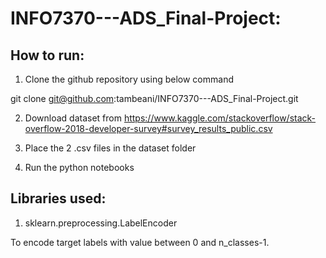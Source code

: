 # INFO7370---ADS_Final-Project:

## How to run:

1. Clone the github repository using below command

git clone git@github.com:tambeani/INFO7370---ADS_Final-Project.git

2. Download dataset from https://www.kaggle.com/stackoverflow/stack-overflow-2018-developer-survey#survey_results_public.csv

3. Place the 2 .csv files in the dataset folder

4. Run the python notebooks

## Libraries used:

1. sklearn.preprocessing.LabelEncoder 

To encode target labels with value between 0 and n_classes-1.
